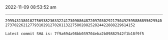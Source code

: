 2022-11-09 08:53:52 am

---

`29954313801027569382363322417309086487209703029217504925958868956295402737022621277931029127028113227580288252824422888229614152`

`Latest commit SHA is: 7f9a694a98bb039704eba2b89882542f1b18f9f5 `
